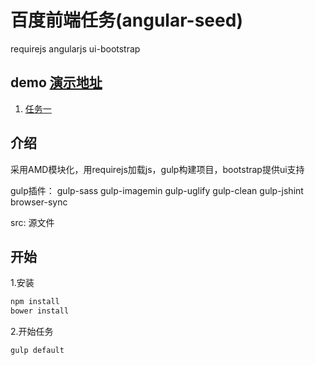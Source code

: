 # 百度前端任务(angular-seed)
requirejs angularjs ui-bootstrap

## demo [演示地址](http://115.28.169.229)
1. [任务一](https://github.com/looading/baidu_task/blob/master/www/task_1.html)

## 介绍
采用AMD模块化，用requirejs加载js，gulp构建项目，bootstrap提供ui支持

gulp插件：
	gulp-sass
	gulp-imagemin
	gulp-uglify
	gulp-clean
	gulp-jshint
	browser-sync

src: 源文件

## 开始
1.安装
```bash
npm install
bower install
```
2.开始任务
```bash
gulp default
```

